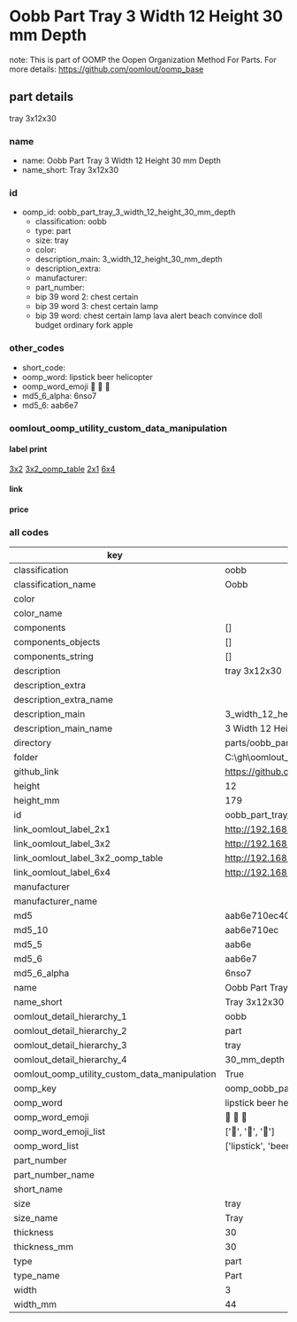 # Oobb Part Tray 3 Width 12 Height 30 mm Depth  

note: This is part of OOMP the Oopen Organization Method For Parts. For more details: https://github.com/oomlout/oomp_base

##  part details
  



tray 3x12x30



### name
* name: Oobb Part Tray 3 Width 12 Height 30 mm Depth
* name_short: Tray 3x12x30 
### id
* oomp_id: oobb_part_tray_3_width_12_height_30_mm_depth
  * classification: oobb
  * type: part
  * size: tray
  * color: 
  * description_main: 3_width_12_height_30_mm_depth
  * description_extra: 
  * manufacturer: 
  * part_number: 
  * bip 39 word 2: chest certain
  * bip 39 word 3: chest certain lamp
  * bip 39 word: chest certain lamp lava alert beach convince doll budget ordinary fork apple

### other_codes
* short_code: 
* oomp_word: lipstick beer helicopter
* oomp_word_emoji :lipstick: :beer: :helicopter:
* md5_6_alpha: 6nso7
* md5_6: aab6e7






### oomlout_oomp_utility_custom_data_manipulation
#### label print
[3x2](http://192.168.1.245:1112/?label=oomp%206nso7)
[3x2_oomp_table](http://192.168.1.108:1112/?label=oomp%206nso7)
[2x1](http://192.168.1.242:1112/?label=oomp%206nso7)
[6x4](http://192.168.1.55:1112/?label=oomp%206nso7)    

#### link

                              

#### price







### all codes 
| key | value |  
| --- | --- |  
| classification | oobb |  
| classification_name | Oobb |  
| color |  |  
| color_name |  |  
| components | [] |  
| components_objects | [] |  
| components_string | [] |  
| description | tray 3x12x30 |  
| description_extra |  |  
| description_extra_name |  |  
| description_main | 3_width_12_height_30_mm_depth |  
| description_main_name | 3 Width 12 Height 30 mm Depth |  
| directory | parts/oobb_part_tray_3_width_12_height_30_mm_depth |  
| folder | C:\gh\oomlout_oobb_version_4_generated_parts\parts\oobb_part_tray_3_width_12_height_30_mm_depth |  
| github_link | https://github.com/oomlout/oomlout_oomp_part_src/tree/main/parts/oobb_part_tray_3_width_12_height_30_mm_depth |  
| height | 12 |  
| height_mm | 179 |  
| id | oobb_part_tray_3_width_12_height_30_mm_depth |  
| link_oomlout_label_2x1 | http://192.168.1.242:1112/?label=oomp%206nso7 |  
| link_oomlout_label_3x2 | http://192.168.1.245:1112/?label=oomp%206nso7 |  
| link_oomlout_label_3x2_oomp_table | http://192.168.1.108:1112/?label=oomp%206nso7 |  
| link_oomlout_label_6x4 | http://192.168.1.55:1112/?label=oomp%206nso7 |  
| manufacturer |  |  
| manufacturer_name |  |  
| md5 | aab6e710ec40a5f04d8317dcf989693c |  
| md5_10 | aab6e710ec |  
| md5_5 | aab6e |  
| md5_6 | aab6e7 |  
| md5_6_alpha | 6nso7 |  
| name | Oobb Part Tray 3 Width 12 Height 30 mm Depth |  
| name_short | Tray 3x12x30  |  
| oomlout_detail_hierarchy_1 | oobb |  
| oomlout_detail_hierarchy_2 | part |  
| oomlout_detail_hierarchy_3 | tray |  
| oomlout_detail_hierarchy_4 | 30_mm_depth |  
| oomlout_oomp_utility_custom_data_manipulation | True |  
| oomp_key | oomp_oobb_part_tray_3_width_12_height_30_mm_depth |  
| oomp_word | lipstick beer helicopter |  
| oomp_word_emoji | :lipstick: :beer: :helicopter: |  
| oomp_word_emoji_list | [':lipstick:', ':beer:', ':helicopter:'] |  
| oomp_word_list | ['lipstick', 'beer', 'helicopter'] |  
| part_number |  |  
| part_number_name |  |  
| short_name |  |  
| size | tray |  
| size_name | Tray |  
| thickness | 30 |  
| thickness_mm | 30 |  
| type | part |  
| type_name | Part |  
| width | 3 |  
| width_mm | 44 |  
